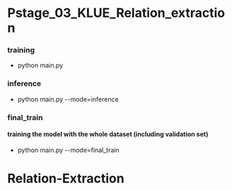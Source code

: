 # Pstage_03_KLUE_Relation_extraction

### training
* python main.py

### inference
* python main.py --mode=inference

### final_train
#### training the model with the whole dataset (including validation set)
* python main.py --mode=final_train
# Relation-Extraction
